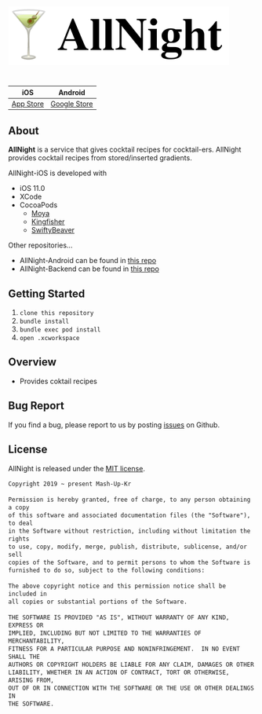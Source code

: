 ![logo](images/logo.png)

#
|      iOS      |     Android      |
| :-----------: | :--------------: |
| [App Store]() | [Google Store]() |

## About
**AllNight** is a service that gives cocktail recipes for cocktail-ers. AllNight provides cocktail recipes from stored/inserted gradients.  

AllNight-iOS is developed with
* iOS 11.0
* XCode
* CocoaPods
  * [Moya]()
  * [Kingfisher]()
  * [SwiftyBeaver]()

Other repositories...
* AllNight-Android can be found in [this repo](https://github.com/mash-up-kr/AllNight-Android)  
* AllNight-Backend can be found in [this repo](https://github.com/mash-up-kr/allnight-backend)

## Getting Started
1. `clone this repository`
2. `bundle install`
3. `bundle exec pod install`
4. `open .xcworkspace`

## Overview
* Provides coktail recipes

## Bug Report
If you find a bug, please report to us by posting [issues](https://github.com/mash-up-kr/AllNight-iOS/issues) on Github.

## License
AllNight is released under the [MIT license](https://github.com/mash-up-kr/AllNight-iOS/blob/develop/LICENSE).

```
Copyright 2019 ~ present Mash-Up-Kr

Permission is hereby granted, free of charge, to any person obtaining a copy
of this software and associated documentation files (the "Software"), to deal
in the Software without restriction, including without limitation the rights
to use, copy, modify, merge, publish, distribute, sublicense, and/or sell
copies of the Software, and to permit persons to whom the Software is
furnished to do so, subject to the following conditions:

The above copyright notice and this permission notice shall be included in
all copies or substantial portions of the Software.

THE SOFTWARE IS PROVIDED "AS IS", WITHOUT WARRANTY OF ANY KIND, EXPRESS OR
IMPLIED, INCLUDING BUT NOT LIMITED TO THE WARRANTIES OF MERCHANTABILITY,
FITNESS FOR A PARTICULAR PURPOSE AND NONINFRINGEMENT.  IN NO EVENT SHALL THE
AUTHORS OR COPYRIGHT HOLDERS BE LIABLE FOR ANY CLAIM, DAMAGES OR OTHER
LIABILITY, WHETHER IN AN ACTION OF CONTRACT, TORT OR OTHERWISE, ARISING FROM,
OUT OF OR IN CONNECTION WITH THE SOFTWARE OR THE USE OR OTHER DEALINGS IN
THE SOFTWARE.
```
